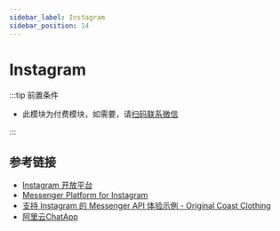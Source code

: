 ```yaml
---
sidebar_label: Instagram
sidebar_position: 14
---
```


# Instagram

:::tip 前置条件

- 此模块为付费模块，如需要，请[扫码联系微信](/img/wechat.png)

:::

## 参考链接

- [Instagram 开放平台](https://developers.facebook.com/docs/instagram-platform)
- [Messenger Platform for Instagram](https://developers.facebook.com/docs/messenger-platform/instagram)
- [支持 Instagram 的 Messenger API 体验示例 - Original Coast Clothing](https://developers.facebook.com/docs/messenger-platform/instagram/sample-experience)
- [阿里云ChatApp](https://chatapp.console.aliyun.com/Overview)
